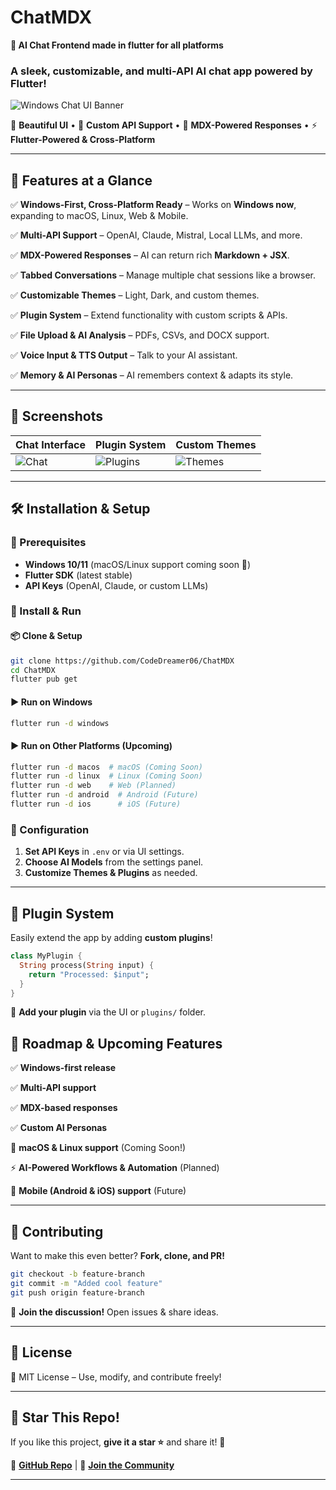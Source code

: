 # ChatMDX
**💬 AI Chat Frontend made in flutter for all platforms**
### **A sleek, customizable, and multi-API AI chat app powered by Flutter!**
![Windows Chat UI Banner](https://via.placeholder.com/1000x300?text=Your+Project+Banner+Here)

🎨 **Beautiful UI** • 🔌 **Custom API Support** • 📝 **MDX-Powered Responses** • ⚡ **Flutter-Powered & Cross-Platform**

---

## **🚀 Features at a Glance**
✅ **Windows-First, Cross-Platform Ready** – Works on **Windows now**, expanding to macOS, Linux, Web & Mobile.

✅ **Multi-API Support** – OpenAI, Claude, Mistral, Local LLMs, and more.

✅ **MDX-Powered Responses** – AI can return rich **Markdown + JSX**.

✅ **Tabbed Conversations** – Manage multiple chat sessions like a browser.

✅ **Customizable Themes** – Light, Dark, and custom themes.

✅ **Plugin System** – Extend functionality with custom scripts & APIs.

✅ **File Upload & AI Analysis** – PDFs, CSVs, and DOCX support.

✅ **Voice Input & TTS Output** – Talk to your AI assistant.

✅ **Memory & AI Personas** – AI remembers context & adapts its style.

---

## **📸 Screenshots**
| Chat Interface | Plugin System | Custom Themes |
|---------------|--------------|---------------|
| ![Chat](https://via.placeholder.com/300) | ![Plugins](https://via.placeholder.com/300) | ![Themes](https://via.placeholder.com/300) |

---

## **🛠️ Installation & Setup**
### **🔹 Prerequisites**
- **Windows 10/11** (macOS/Linux support coming soon 🚀)
- **Flutter SDK** (latest stable)
- **API Keys** (OpenAI, Claude, or custom LLMs)

### **🔹 Install & Run**

#### **📦 Clone & Setup**
```bash
git clone https://github.com/CodeDreamer06/ChatMDX
cd ChatMDX
flutter pub get
```

#### **▶️ Run on Windows**
```bash
flutter run -d windows
```

#### **▶️ Run on Other Platforms (Upcoming)**
```bash
flutter run -d macos  # macOS (Coming Soon)
flutter run -d linux  # Linux (Coming Soon)
flutter run -d web    # Web (Planned)
flutter run -d android  # Android (Future)
flutter run -d ios      # iOS (Future)
```

### **🔹 Configuration**
1. **Set API Keys** in `.env` or via UI settings.
2. **Choose AI Models** from the settings panel.
3. **Customize Themes & Plugins** as needed.

---

## **🔌 Plugin System**
Easily extend the app by adding **custom plugins**!
```dart
class MyPlugin {
  String process(String input) {
    return "Processed: $input";
  }
}
```
📍 **Add your plugin** via the UI or `plugins/` folder.

## **🎯 Roadmap & Upcoming Features**
✅ **Windows-first release**

✅ **Multi-API support**

✅ **MDX-based responses**

✅ **Custom AI Personas**

🔄 **macOS & Linux support** (Coming Soon!)

⚡ **AI-Powered Workflows & Automation** (Planned)

📱 **Mobile (Android & iOS) support** (Future)

---

## **🤝 Contributing**
Want to make this even better? **Fork, clone, and PR!**
```bash
git checkout -b feature-branch
git commit -m "Added cool feature"
git push origin feature-branch
```
📢 **Join the discussion!** Open issues & share ideas.

---

## **📜 License**
📝 MIT License – Use, modify, and contribute freely!

---

## **🌟 Star This Repo!**
If you like this project, **give it a star ⭐** and share it! 🚀

🔗 **[GitHub Repo](https://github.com/your-username/your-repo)** | 💬 **[Join the Community](https://discord.gg/your-invite)**

---